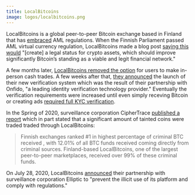```yaml
---
title: LocalBitcoins
image: logos/localbitcoins.png
---
```


LocalBitcoins is a global peer-to-peer Bitcoin exchange based in Finland that
has [embraced](https://archive.ph/tRiF8) AML regulations. When the Finnish
Parliament passed AML virtual currency regulation, LocalBitcoins made a blog
post [saying this would](https://archive.ph/AeC1W#selection-241.542-241.679)
"[create] a legal status for crypto assets, which should improve significantly
Bitcoin’s standing as a viable and legit financial network."

A few months later, [LocalBitcoins removed the
option](https://archive.ph/1qOoL) for users to make in-person cash trades. A
few weeks after that, [they announced](https://archive.ph/JVjcx) the launch of
their new verification system which was the result of their partnership with
Onfido, "a leading identity verification technology provider." Eventually the
verification requirements were increased until even simply receving Bitcoin or
creating ads [required full KYC
verification](https://archive.ph/xiopi#selection-681.183-681.312).

In the Spring of 2020, surveillance corporation CipherTrace [published a
report](https://archive.ph/puSt8#selection-1591.29-1591.300) which in part
stated that a significant amount of tainted coins were traded traded through
LocalBitcoins:

> Finnish exchanges ranked #1 in highest percentage of criminal BTC received ,
> with 12.01% of all BTC funds received coming directly from criminal sources.
> Finland-based LocalBitcoins, one of the largest peer-to-peer marketplaces,
> received over 99% of these criminal funds.

On July 28, 2020, LocalBitcoins [announced](/i/localbitcoins-elliptic/) their
partnership with surveillance corporation Elliptic to "prevent the illicit use
of its platform and comply with regulations."
